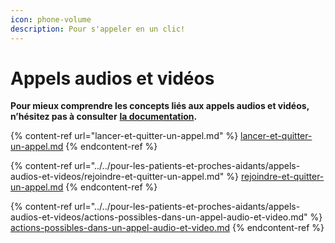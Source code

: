```yaml
---
icon: phone-volume
description: Pour s'appeler en un clic!
---
```


# Appels audios et vidéos

**Pour mieux comprendre les concepts liés aux appels audios et vidéos, n’hésitez pas à consulter** [**la documentation**](https://support.braver.net/pour-les-professionnels/appels-audios-et-videos)**.**

{% content-ref url="lancer-et-quitter-un-appel.md" %}
[lancer-et-quitter-un-appel.md](lancer-et-quitter-un-appel.md)
{% endcontent-ref %}

{% content-ref url="../../pour-les-patients-et-proches-aidants/appels-audios-et-videos/rejoindre-et-quitter-un-appel.md" %}
[rejoindre-et-quitter-un-appel.md](../../pour-les-patients-et-proches-aidants/appels-audios-et-videos/rejoindre-et-quitter-un-appel.md)
{% endcontent-ref %}

{% content-ref url="../../pour-les-patients-et-proches-aidants/appels-audios-et-videos/actions-possibles-dans-un-appel-audio-et-video.md" %}
[actions-possibles-dans-un-appel-audio-et-video.md](../../pour-les-patients-et-proches-aidants/appels-audios-et-videos/actions-possibles-dans-un-appel-audio-et-video.md)
{% endcontent-ref %}
